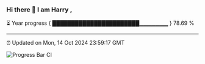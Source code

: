 ### Hi there 👋 I am Harry , 

⏳ Year progress { ███████████████████████▁▁▁▁▁▁▁ } 78.69 %

---

⏰ Updated on Mon, 14 Oct 2024 23:59:17 GMT

![Progress Bar CI](https://github.com/duykhang68/duykhang68/workflows/Progress%20Bar%20CI/badge.svg)
